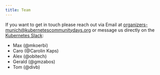 ```yaml
---
title: Team
---
```


If you want to get in touch please reach out via Email at [organizers-munich@kubernetescommunitydays.org](mailto:organizers-munich@kubernetescommunitydays.org) or message us directly on the [Kubernetes Slack](https://slack.k8s.io):

- Max (@mkoerbi)
- Caro (@Carolin Kaps)
- Alex (@obitech)
- Gerald (@gmzabos)
- Tom (@divb)
